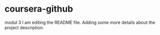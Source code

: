 # coursera-github
modul 3
I am editing the README file. Adding some more details about the project description.
